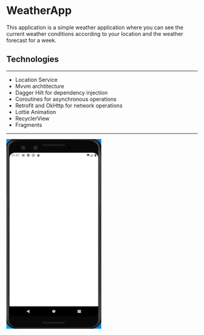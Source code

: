 # WeatherApp

This application is a simple weather application where you can see the current weather conditions according to your location and the weather forecast for a week.

## Technologies

---
- Location Service
- Mvvm archtitecture
- Dagger Hilt for dependency injection
- Coroutines for asynchronous operations
- Retrofit and OkHttp for network operations
- Lottie Animation
- RecyclerView
- Fragments

---
<img src="./assets/gif.gif" height="500px" width="250px"/>